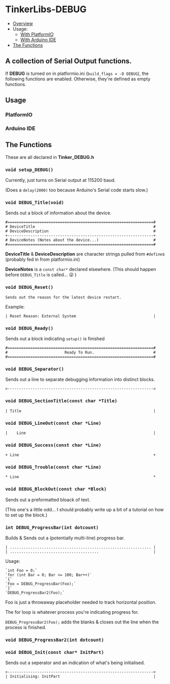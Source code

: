 # TinkerLibs-DEBUG

- [Overview](#a-collection-of-serial-output-functions)
- Usage:
  - [With PlatformIO](#PlatformIO)
  - [With Arduino IDE](#Arduino-IDE)
- [The Functions](#The-Functions)

## A collection of Serial Output functions.

If **DEBUG** is turned on in platformio.ini (`build_flags = -D DEBUG`), the following functions are enabled.  Otherwise, they're defined as empty functions.

## Usage

### PlatformIO

### Arduino IDE

## The Functions

These are all declared in **Tinker_DEBUG.h**

### `void setup_DEBUG()`

Currently, just turns on Serial output at 115200 baud.

(Does a `delay(2000)` too because Arduino's Serial code starts slow.)

### `void DEBUG_Title(void)`

Sends out a block of information about the device.

    #================================================================#
    # DeviceTitle                                                    #
    # DeviceDescription                                              #
    +----------------------------------------------------------------+
    # DeviceNotes (Notes about the device...)                        #
    #================================================================#

**DeviceTitle** & **DeviceDescription** are character strings pulled from `#define`s (probably fed in from platformio.ini)

**DeviceNotes** is a `const char*` declared elsewhere.  (This should happen before `DEBUG_Title` is called... :stuck_out_tongue_winking_eye: )

### `void DEBUG_Reset()`

    Sends out the reason for the latest device restart.

Example:

    | Reset Reason: External System                                  |

### `void DEBUG_Ready()`

Sends out a block indicating `setup()` is finished

    #================================================================#
    #                         Ready To Run.                          #
    #================================================================#

### `void DEBUG_Separator()`

Sends out a line to separate debugging information into distinct blocks.

    >----------------------------------------------------------------<

### `void DEBUG_SectionTitle(const char *Title)`

    | Title                                                          |

### `void DEBUG_LineOut(const char *Line)`

    |    Line                                                        |

### `void DEBUG_Success(const char *Line)`

    + Line                                                           +

### `void DEBUG_Trouble(const char *Line)`

    * Line                                                           *

### `void DEBUG_BlockOut(const char *Block)`

Sends out a preformatted bloack of text.

(This one's a little odd...  I should probably write up a bit of a tutorial on how to set up the block.)

### `int DEBUG_ProgressBar(int dotcount)`

Builds & Sends out a (potentially multi-line) progress bar.

    | .............................................................. |
    | .......................................                        |

Usage:

    `int Foo = 0;`
    `for (int Bar = 0; Bar <= 100; Bar++)`
    `{`
    `Foo = DEBUG_ProgressBar(Foo);`
    `}`
    `DEBUG_ProgressBar2(Foo);`

Foo is just a throwaway placeholder needed to track horizontal position.

The for loop is whatever process you're indicating progress for.

`DEBUG_ProgressBar2(Foo);` adds the blanks & closes out the line when the process is finished.

### `void DEBUG_ProgressBar2(int dotcount)`

### `void DEBUG_Init(const char* InitPart)`

Sends out a seperator and an indication of what's being initialised.

    >----------------------------------------------------------------<
    | Initialising: InitPart                                         |
